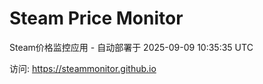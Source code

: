 # Steam Price Monitor

Steam价格监控应用 - 自动部署于 2025-09-09 10:35:35 UTC

访问: https://steammonitor.github.io
